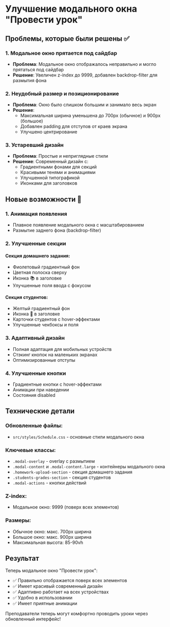 # Улучшение модального окна "Провести урок"

## Проблемы, которые были решены ✅

### 1. Модальное окно прятается под сайдбар
- **Проблема**: Модальное окно отображалось неправильно и могло прятаться под сайдбар
- **Решение**: Увеличен z-index до 9999, добавлен backdrop-filter для размытия фона

### 2. Неудобный размер и позиционирование
- **Проблема**: Окно было слишком большим и занимало весь экран
- **Решение**: 
  - Максимальная ширина уменьшена до 700px (обычное) и 900px (большое)
  - Добавлен padding для отступов от краев экрана
  - Улучшено центрирование

### 3. Устаревший дизайн
- **Проблема**: Простые и неприглядные стили
- **Решение**: Современный дизайн с:
  - Градиентными фонами для секций
  - Красивыми тенями и анимациями
  - Улучшенной типографикой
  - Иконками для заголовков

## Новые возможности 🎨

### 1. Анимация появления
- Плавное появление модального окна с масштабированием
- Размытие заднего фона (backdrop-filter)

### 2. Улучшенные секции
#### Секция домашнего задания:
- Фиолетовый градиентный фон
- Цветная полоска сверху
- Иконка 📚 в заголовке
- Улучшенные поля ввода с фокусом

#### Секция студентов:
- Желтый градиентный фон  
- Иконка 👥 в заголовке
- Карточки студентов с hover-эффектами
- Улучшенные чекбоксы и поля

### 3. Адаптивный дизайн
- Полная адаптация для мобильных устройств
- Стэкинг кнопок на маленьких экранах
- Оптимизированные отступы

### 4. Улучшенные кнопки
- Градиентные кнопки с hover-эффектами
- Анимации при наведении
- Состояния disabled

## Технические детали

### Обновленные файлы:
- `src/styles/Schedule.css` - основные стили модального окна

### Ключевые классы:
- `.modal-overlay` - overlay с размытием
- `.modal-content` и `.modal-content.large` - контейнеры модального окна
- `.homework-upload-section` - секция домашнего задания
- `.students-grades-section` - секция студентов
- `.modal-actions` - кнопки действий

### Z-index:
- Модальное окно: 9999 (поверх всех элементов)

### Размеры:
- Обычное окно: макс. 700px ширина
- Большое окно: макс. 900px ширина
- Максимальная высота: 85-90vh

## Результат

Теперь модальное окно "Провести урок":
- ✅ Правильно отображается поверх всех элементов
- ✅ Имеет красивый современный дизайн
- ✅ Адаптивно работает на всех устройствах
- ✅ Удобно в использовании
- ✅ Имеет приятные анимации

Преподаватели теперь могут комфортно проводить уроки через обновленный интерфейс!

